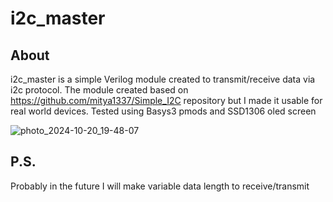 # i2c_master

## About

i2c_master is a simple Verilog module created to transmit/receive data via i2c protocol. The module created based on https://github.com/mitya1337/Simple_I2C repository but I made it usable for real world devices. Tested using Basys3 pmods and SSD1306 oled screen

![photo_2024-10-20_19-48-07](https://github.com/user-attachments/assets/3c513e5c-ba81-4c02-9854-63e18a653dd7)

## P.S.

Probably in the future I will make variable data length to receive/transmit
